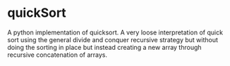 quickSort
=========

A python implementation of quicksort. A very loose interpretation of quick sort using the general divide and conquer recursive strategy but without doing the sorting in place but instead creating a new array through recursive concatenation of arrays. 
